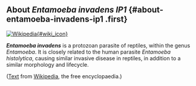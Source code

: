 About *Entamoeba invadens IP1* {#about-entamoeba-invadens-ip1 .first}
------------------------------

[![Wikipedia](/img/wikipedia_logo_v2_en.png){#wiki_icon}](http://en.wikipedia.org/wiki/Entamoeba_invadens)

***Entamoeba invadens*** is a protozoan parasite of reptiles, within the
genus *Entamoeba*. It is closely related to the human parasite
*Entamoeba histolytica*, causing similar invasive disease in reptiles,
in addition to a similar morphology and lifecycle.

([Text](http://en.wikipedia.org/wiki/Entamoeba_invadens) from
[Wikipedia](http://en.wikipedia.org/), the free encyclopaedia.)
